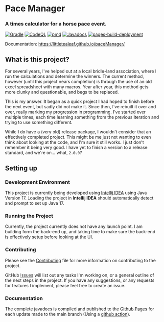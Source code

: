 # Pace Manager

### A times calculator for a horse pace event.

[![Gradle](https://github.com/LittleTealeaf/paceManager/actions/workflows/gradle.yml/badge.svg)](https://github.com/LittleTealeaf/paceManager/actions/workflows/gradle.yml) [![CodeQL](https://github.com/LittleTealeaf/paceManager/actions/workflows/codeql-analysis.yml/badge.svg)](https://github.com/LittleTealeaf/paceManager/actions/workflows/codeql-analysis.yml) [![pmd](https://github.com/LittleTealeaf/paceManager/actions/workflows/pmd.yml/badge.svg)](https://github.com/LittleTealeaf/paceManager/actions/workflows/pmd.yml) [![Javadocs](https://github.com/LittleTealeaf/paceManager/actions/workflows/github-pages.yml/badge.svg)](https://github.com/LittleTealeaf/paceManager/actions/workflows/github-pages.yml) [![pages-build-deployment](https://github.com/LittleTealeaf/paceManager/actions/workflows/pages/pages-build-deployment/badge.svg?branch=gh-pages)](https://github.com/LittleTealeaf/paceManager/actions/workflows/pages/pages-build-deployment)

Documentation: https://littletealeaf.github.io/paceManager/

## What is this project?

For several years, I've helped out at a local bridle-land association, where I run the calculations and determine the
winners. The current method, however (until this project nears completion) is through the use of an old excel
spreadsheet with many macros. Year after year, this method gets more clunky and questionable, and begs to be replaced.

This is my answer. It began as a quick project I had hoped to finish before the next event, but sadly did not make it.
Since then, I've rebuilt it over and over, really marking my progression in programming. I've started over multiple
times, each time learning something from the previous iteration and trying to use something different.

While I do have a (very old) release package, I wouldn't consider that an effectively completed project. This might be
me just not wanting to even think about looking at the code, and I'm sure it still works. I just don't remember it being
very good. I have yet to finish a version to a release standard, and we're on... what, `2.0.0`?

## Setting up

### Development Environment

This project is currently being developed using [Intellij IDEA](https://www.jetbrains.com/idea/) using Java Version 17.
Loading the project in **Intellij IDEA** should automatically detect and prompt to set up Java 17.

### Running the Project

Currently, the project currently does not have any launch point. I am building form the back-end up, and taking time to
make sure the back-end is effectively setup before looking at the UI.

### Contributing

Please see the [Contributing](./CONTRIBUTING.md) file for more information on contributing to the project.

GitHub [Issues](https://github.com/LittleTealeaf/paceManager/issues) will list out any tasks I'm working on, or a
general outline of the next steps in the project. If you have any suggestions, or any requests for features I implement,
please feel free to create an issue.

### Documentation

The complete javadocs is compiled and published to the [Github Pages](https://littletealeaf.github.io/paceManager/) for
each update made to the main branch (Using a [github action](./.github/workflows/github-pages.yml)).
